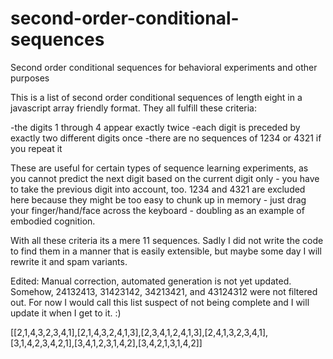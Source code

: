 # second-order-conditional-sequences
Second order conditional sequences for behavioral experiments and other purposes

This is a list of second order conditional sequences of length eight in a javascript array friendly format. They all fulfill these criteria:

-the digits 1 through 4 appear exactly twice
-each digit is preceded by exactly two different digits once
-there are no sequences of 1234 or 4321 if you repeat it

These are useful for certain types of sequence learning experiments, as you cannot predict the next digit based on the current digit only - you have to take the previous digit into account, too. 1234 and 4321 are excluded here because they might be too easy to chunk up in memory - just drag your finger/hand/face across the keyboard - doubling as an example of embodied cognition.

With all these criteria its a mere 11 sequences. Sadly I did not write the code to find them in a manner that is easily extensible, but maybe some day I will rewrite it and spam variants.

Edited: Manual correction, automated generation is not yet updated. Somehow, 24132413, 31423142, 34213421, and 43124312 were not filtered out. For now I would call this list suspect of not being complete and I will update it when I get to it. :)

[[2,1,4,3,2,3,4,1],[2,1,4,3,2,4,1,3],[2,3,4,1,2,4,1,3],[2,4,1,3,2,3,4,1],[3,1,4,2,3,4,2,1],[3,4,1,2,3,1,4,2],[3,4,2,1,3,1,4,2]] 
